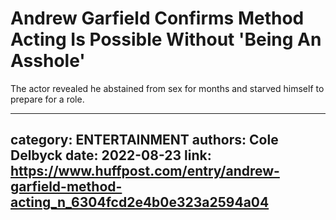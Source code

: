 # Andrew Garfield Confirms Method Acting Is Possible Without 'Being An Asshole'

The actor revealed he abstained from sex for months and starved himself to prepare for a role.

---
category: ENTERTAINMENT
authors: Cole Delbyck
date: 2022-08-23
link: https://www.huffpost.com/entry/andrew-garfield-method-acting_n_6304fcd2e4b0e323a2594a04
---
